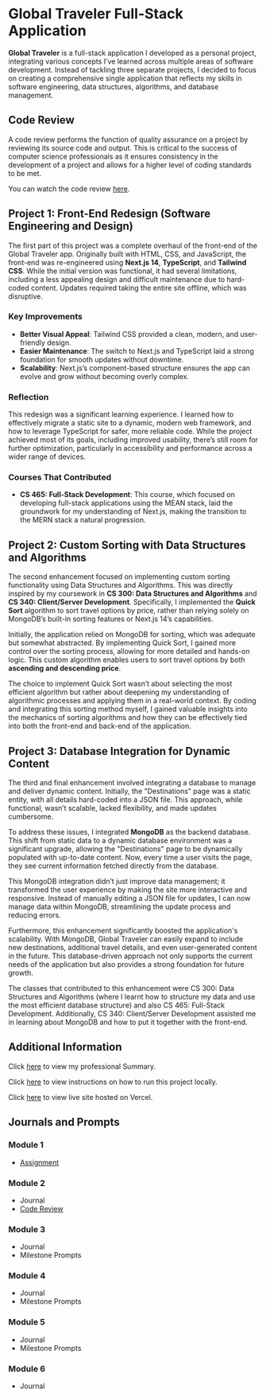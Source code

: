 # Global Traveler Full-Stack Application

**Global Traveler** is a full-stack application I developed as a personal project, integrating various concepts I’ve learned across multiple areas of software development. Instead of tackling three separate projects, I decided to focus on creating a comprehensive single application that reflects my skills in software engineering, data structures, algorithms, and database management.

## Code Review

A code review performs the function of quality assurance on a project by reviewing its source code and output. This is critical to the success of computer science professionals as it ensures consistency in the development of a project and allows for a higher level of coding standards to be met.

You can watch the code review [here](https://youtu.be/6sVTrWrrGtY?si=KK9zsT2hwVFR0JHC).



## Project 1: Front-End Redesign (Software Engineering and Design)

The first part of this project was a complete overhaul of the front-end of the Global Traveler app. Originally built with HTML, CSS, and JavaScript, the front-end was re-engineered using **Next.js 14**, **TypeScript**, and **Tailwind CSS**. While the initial version was functional, it had several limitations, including a less appealing design and difficult maintenance due to hard-coded content. Updates required taking the entire site offline, which was disruptive.

### Key Improvements

- **Better Visual Appeal**: Tailwind CSS provided a clean, modern, and user-friendly design.
- **Easier Maintenance**: The switch to Next.js and TypeScript laid a strong foundation for smooth updates without downtime.
- **Scalability**: Next.js’s component-based structure ensures the app can evolve and grow without becoming overly complex.

### Reflection

This redesign was a significant learning experience. I learned how to effectively migrate a static site to a dynamic, modern web framework, and how to leverage TypeScript for safer, more reliable code. While the project achieved most of its goals, including improved usability, there’s still room for further optimization, particularly in accessibility and performance across a wider range of devices.

### Courses That Contributed

- **CS 465: Full-Stack Development**: This course, which focused on developing full-stack applications using the MEAN stack, laid the groundwork for my understanding of Next.js, making the transition to the MERN stack a natural progression.

## Project 2: Custom Sorting with Data Structures and Algorithms

The second enhancement focused on implementing custom sorting functionality using Data Structures and Algorithms. This was directly inspired by my coursework in **CS 300: Data Structures and Algorithms** and **CS 340: Client/Server Development**. Specifically, I implemented the **Quick Sort** algorithm to sort travel options by price, rather than relying solely on MongoDB’s built-in sorting features or Next.js 14’s capabilities.

Initially, the application relied on MongoDB for sorting, which was adequate but somewhat abstracted. By implementing Quick Sort, I gained more control over the sorting process, allowing for more detailed and hands-on logic. This custom algorithm enables users to sort travel options by both **ascending and descending price**.

The choice to implement Quick Sort wasn’t about selecting the most efficient algorithm but rather about deepening my understanding of algorithmic processes and applying them in a real-world context. By coding and integrating this sorting method myself, I gained valuable insights into the mechanics of sorting algorithms and how they can be effectively tied into both the front-end and back-end of the application.

## Project 3: Database Integration for Dynamic Content

The third and final enhancement involved integrating a database to manage and deliver dynamic content. Initially, the "Destinations" page was a static entity, with all details hard-coded into a JSON file. This approach, while functional, wasn’t scalable, lacked flexibility, and made updates cumbersome.

To address these issues, I integrated **MongoDB** as the backend database. This shift from static data to a dynamic database environment was a significant upgrade, allowing the "Destinations" page to be dynamically populated with up-to-date content. Now, every time a user visits the page, they see current information fetched directly from the database.

This MongoDB integration didn’t just improve data management; it transformed the user experience by making the site more interactive and responsive. Instead of manually editing a JSON file for updates, I can now manage data within MongoDB, streamlining the update process and reducing errors.

Furthermore, this enhancement significantly boosted the application's scalability. With MongoDB, Global Traveler can easily expand to include new destinations, additional travel details, and even user-generated content in the future. This database-driven approach not only supports the current needs of the application but also provides a strong foundation for future growth.

The classes that contributed to this enhancement were CS 300: Data Structures and Algorithms (where I learnt how to structure my data and use the most efficient database structure) and also CS 465: Full-Stack Development. Additionally, CS 340: Client/Server Development assisted me in learning about MongoDB and how to put it together with the front-end. 

## Additional Information

Click [here](ProfessionalSummary.md) to view my professional Summary.

Click [here](HowToRun.md) to view instructions on how to run this project locally.

Click [here](https://global-traveler.vercel.app/) to view live site hosted on Vercel.

## Journals and Prompts

### Module 1

- [Assignment](Documentation/CS499%20M1%20Assignment.md)

### Module 2

- Journal
- [Code Review](https://youtu.be/6sVTrWrrGtY?si=KK9zsT2hwVFR0JHC)

### Module 3

- Journal
- Milestone Prompts

### Module 4

- Journal
- Milestone Prompts

### Module 5

- Journal
- Milestone Prompts

### Module 6

- Journal
